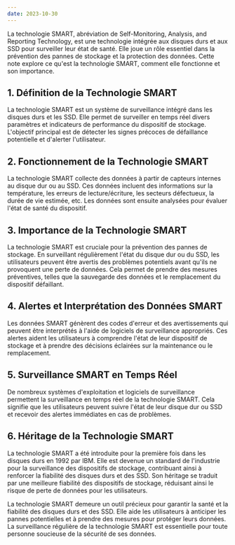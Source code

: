 ```yaml
---
date: 2023-10-30
---
```


La technologie SMART, abréviation de Self-Monitoring, Analysis, and Reporting Technology, est une technologie intégrée aux disques durs et aux SSD pour surveiller leur état de santé. Elle joue un rôle essentiel dans la prévention des pannes de stockage et la protection des données. Cette note explore ce qu'est la technologie SMART, comment elle fonctionne et son importance.

## **1. Définition de la Technologie SMART**

La technologie SMART est un système de surveillance intégré dans les disques durs et les SSD. Elle permet de surveiller en temps réel divers paramètres et indicateurs de performance du dispositif de stockage. L'objectif principal est de détecter les signes précoces de défaillance potentielle et d'alerter l'utilisateur.

## **2. Fonctionnement de la Technologie SMART**

La technologie SMART collecte des données à partir de capteurs internes au disque dur ou au SSD. Ces données incluent des informations sur la température, les erreurs de lecture/écriture, les secteurs défectueux, la durée de vie estimée, etc. Les données sont ensuite analysées pour évaluer l'état de santé du dispositif.

## **3. Importance de la Technologie SMART**

La technologie SMART est cruciale pour la prévention des pannes de stockage. En surveillant régulièrement l'état du disque dur ou du SSD, les utilisateurs peuvent être avertis des problèmes potentiels avant qu'ils ne provoquent une perte de données. Cela permet de prendre des mesures préventives, telles que la sauvegarde des données et le remplacement du dispositif défaillant.

## **4. Alertes et Interprétation des Données SMART**

Les données SMART génèrent des codes d'erreur et des avertissements qui peuvent être interprétés à l'aide de logiciels de surveillance appropriés. Ces alertes aident les utilisateurs à comprendre l'état de leur dispositif de stockage et à prendre des décisions éclairées sur la maintenance ou le remplacement.

## **5. Surveillance SMART en Temps Réel**

De nombreux systèmes d'exploitation et logiciels de surveillance permettent la surveillance en temps réel de la technologie SMART. Cela signifie que les utilisateurs peuvent suivre l'état de leur disque dur ou SSD et recevoir des alertes immédiates en cas de problèmes.

## **6. Héritage de la Technologie SMART**

La technologie SMART a été introduite pour la première fois dans les disques durs en 1992 par IBM. Elle est devenue un standard de l'industrie pour la surveillance des dispositifs de stockage, contribuant ainsi à renforcer la fiabilité des disques durs et des SSD. Son héritage se traduit par une meilleure fiabilité des dispositifs de stockage, réduisant ainsi le risque de perte de données pour les utilisateurs.

La technologie SMART demeure un outil précieux pour garantir la santé et la fiabilité des disques durs et des SSD. Elle aide les utilisateurs à anticiper les pannes potentielles et à prendre des mesures pour protéger leurs données. La surveillance régulière de la technologie SMART est essentielle pour toute personne soucieuse de la sécurité de ses données.
